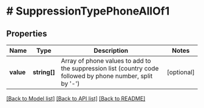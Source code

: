 # # SuppressionTypePhoneAllOf1

## Properties

Name | Type | Description | Notes
------------ | ------------- | ------------- | -------------
**value** | **string[]** | Array of phone values to add to the suppression list (country code followed by phone number, split by &#39;-&#39;) | [optional]

[[Back to Model list]](../../README.md#models) [[Back to API list]](../../README.md#endpoints) [[Back to README]](../../README.md)
